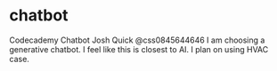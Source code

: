 # chatbot
Codecademy Chatbot 
Josh Quick
@css0845644646
I am choosing a generative chatbot.  I feel like this is closest to AI. 
I plan on using HVAC case. 
